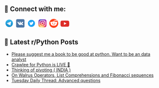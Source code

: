 ## 🔎 Connect with me:
[<img src="https://github.com/bullbesh/bullbesh/blob/main/images/Telegram.png" width="32" height="32" />](https://t.me/bullbesh)
[<img src="https://github.com/bullbesh/bullbesh/blob/main/images/VK.png" width="32" height="32" />](https://vk.com/bullbesh)
[<img src="https://github.com/bullbesh/bullbesh/blob/main/images/Twitter.png" width="32" height="32" />](https://twitter.com/bullbesh1)
[<img src="https://github.com/bullbesh/bullbesh/blob/main/images/Instagram.png" width="32" height="32" />](https://www.instagram.com/bullbesh)
[<img src="https://github.com/bullbesh/bullbesh/blob/main/images/Reddit.png" width="32" height="32" />](https://www.reddit.com/user/bullbesh)
[<img src="https://github.com/bullbesh/bullbesh/blob/main/images/YouTube.png" width="32" height="32" />](https://www.youtube.com/channel/UCtfjRs6uzgq5mfm8S06WTcg)

## 📕 Latest r/Python Posts
<!-- BLOG-POST-LIST:START -->
- [Please suggest me a book to be good at python. Want to be an data analyst](https://www.reddit.com/r/Python/comments/1dyyxfr/please_suggest_me_a_book_to_be_good_at_python/)
- [Crawlee for Python is LIVE 👏](https://www.reddit.com/r/Python/comments/1dyyaky/crawlee_for_python_is_live/)
- [Thinking of pivoting &lpar; INDIA &rpar;](https://www.reddit.com/r/Python/comments/1dyv1cy/thinking_of_pivoting_india/)
- [On Walrus Operators, List Comprehensions and Fibonacci sequences](https://www.reddit.com/r/Python/comments/1dypvkr/on_walrus_operators_list_comprehensions_and/)
- [Tuesday Daily Thread: Advanced questions](https://www.reddit.com/r/Python/comments/1dyo8uq/tuesday_daily_thread_advanced_questions/)
<!-- BLOG-POST-LIST:END -->
